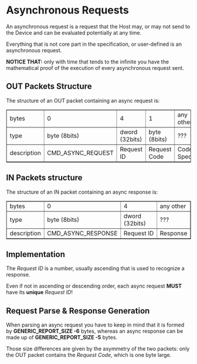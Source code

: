 # Asynchronous Requests

An asynchronous request is a request that the Host may, or may not send to the
Device and can be evaluated potentially at any time.

Everything that is not core part in the specification, or user-defined is an
asynchronous request.

__NOTICE THAT:__ only with time that tends to the infinite you have the mathematical
proof of the execution of every asynchronous request sent.

## OUT Packets Structure

The structure of an OUT packet containing an async request is:

<table border="1">
  <tr>
    <td>bytes</td>
    <td>0</td>
    <td>4</td>
    <td>1</td>
    <td>any other</td>
  </tr>
  <tr>
    <td>type</td>
    <td>byte (8bits)</td>
    <td>dword (32bits)</td>
    <td>byte (8bits)</td>
    <td> ??? </td>
  </tr>
  <tr>
    <td>description</td>
    <td>CMD_ASYNC_REQUEST</td>
    <td>Request ID</td>
    <td>Request Code</td>
    <td>Code-Specific</td>
  </tr>
</table>

## IN Packets structure

The structure of an IN packet containing an async response is:

<table border="1">
  <tr>
    <td>bytes</td>
    <td>0</td>
    <td>4</td>
    <td>any other</td>
  </tr>
  <tr>
    <td>type</td>
    <td>byte (8bits)</td>
    <td>dword (32bits)</td>
    <td> ??? </td>
  </tr>
  <tr>
    <td>description</td>
    <td>CMD_ASYNC_RESPONSE</td>
    <td>Request ID</td>
    <td>Response</td>
  </tr>
</table>

## Implementation

The *Request ID* is a number, usually ascending that is used to recognize a response.

Even if not in ascending or descending order, each async request __MUST__ have
its __unique__ *Request ID*!

## Request Parse & Response Generation

When parsing an async request you have to keep in mind that it is formed by **GENERIC_REPORT_SIZE -6** bytes, whereas an async response can be made up of
**GENERIC_REPORT_SIZE -5** bytes.

Those size differences are given by the asymmetry of the two packets:
only the OUT packet contains the *Request Code*, which is one byte large.
